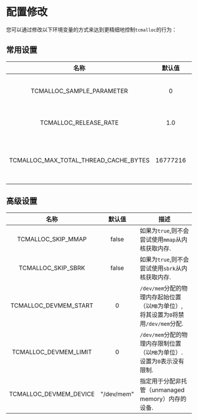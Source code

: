 # 配置修改

  您可以通过修改以下环境变量的方式来达到更精细地控制`tcmalloc`的行为：

## 常用设置

  |名称|默认值|描述|
  |:-:|:-:|-|
  |TCMALLOC_SAMPLE_PARAMETER|0|采样的间隔区间. 也就是说我们大约每分配一个字节就采样一次. 采样堆信息可通过`tcmalloc_sample_parmeterMallocExtension::GetHeapSample()` 或 `MallocExtension::ReadStackTraces()` 获得.|
  |TCMALLOC_RELEASE_RATE|1.0|在受支持的系统上设置未使用内存的归还速率. `0`意味着永远不会将内存释放归还系统. 增大可以更快地返回内存,减少它可以较慢地恢复内存. 合理的比率在 [0,10] 范围内|
  |TCMALLOC_MAX_TOTAL_THREAD_CACHE_BYTES|16777216|限制分配给线程缓存的字节总数. 这个限制并不严格, 因此缓存在某些情况下可能会超出. 默认值为 `16MB`. 对于具有许多线程的应用程序可能不够大导致影响性能. 如果您怀疑您的应用程序由于`tcmalloc`中的锁争用而无法扩展到许多线程, 则可以尝试增加此值. 这可能会提高性能, 但代价是 `tcmalloc` 会使用更多的内存.|

## 高级设置

  |名称|默认值|描述|
  |:-:|:-:|-|
  |TCMALLOC_SKIP_MMAP|false|如果为`true`,则不会尝试使用`mmap`从内核获取内存.|
  |TCMALLOC_SKIP_SBRK|false|如果为`true`,则不会尝试使用`sbrk`从内核获取内存.|
  |TCMALLOC_DEVMEM_START|0|`/dev/mem`分配的物理内存起始位置（以`MB`为单位）, 将其设置为`0`将禁用`/dev/mem`分配.|
  |TCMALLOC_DEVMEM_LIMIT|0|`/dev/mem`分配的物理内存限制位置（以`MB`为单位）. 设置为`0`表示没有限制.|
  |TCMALLOC_DEVMEM_DEVICE|"/dev/mem"|指定用于分配非托管（unmanaged memory）内存的设备.|
